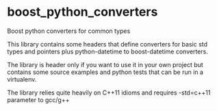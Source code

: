# boost_python_converters
Boost python converters for common types


This library contains some headers that define converters for basic std types and pointers plus python-datetime to boost-datetime converters.

The library is header only if you want to use it in your own project but contains some source examples and python tests that can be run in a virtualenv.

The library relies quite heavily on C++11 idioms and requires -std=c++11 parameter to gcc/g++